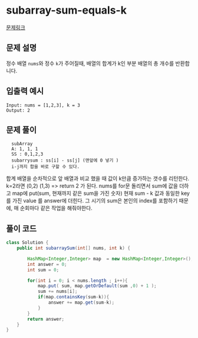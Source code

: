 # subarray-sum-equals-k

[문제링크](https://leetcode.com/problems/subarray-sum-equals-k/)

## 문제 설명

정수 배열 `nums`와 정수 `k`가 주어질때, 배열의 합계가 k인 부분 배열의 총 개수를 반환합니다.

## 입출력 예시

```
Input: nums = [1,2,3], k = 3
Output: 2
```

## 문제 풀이

```
  subArray
  A: 1, 1, 1
  SS : 0,1,2,3
  subarrysum : ss[i] - ss[j] (맨앞에 0 넣기 )
  i-j까지 합을 바로 구할 수 있다.
```

합계 배열을 순차적으로 앞 배열과 비교 했을 때 값이 k만큼 증가하는 갯수를 리턴한다.
k=2라면 (0,2) (1,3) => return 2 가 된다.
nums를 for문 돌리면서 sum에 값을 더하고 map에 put(sum, 현재까지 같은 sum을 가진 숫자)
현재 sum - k 값과 동일한 key를 가진 value 를 answer에 더힌다. 그 시기의 sum은 본인의 index를 포함하기 때문에, 매 순회마다 같은 작업을 해줘야한다.



## 풀이 코드

```java
class Solution {
    public int subarraySum(int[] nums, int k) {

        HashMap<Integer,Integer> map  = new HashMap<Integer,Integer>();
        int answer = 0;
        int sum = 0;

        for(int i = 0; i < nums.length ; i++){
            map.put( sum, map.getOrDefault(sum ,0) + 1 );
            sum += nums[i];
            if(map.containsKey(sum-k)){
                answer += map.get(sum-k);
            }
        }
        return answer;
    }
}
```

